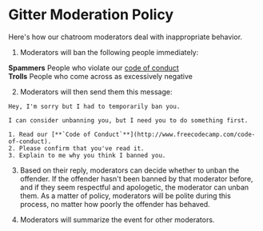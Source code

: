 # Gitter Moderation Policy

Here's how our chatroom moderators deal with inappropriate behavior.

1. Moderators will ban the following people immediately:

  **Spammers** People who violate our [code of conduct](Code-of-Conduct)  
  **Trolls** People who come across as excessively negative

2. Moderators will then send them this message:

  ```text
  Hey, I'm sorry but I had to temporarily ban you.

  I can consider unbanning you, but I need you to do something first.

  1. Read our [**`Code of Conduct`**](http://www.freecodecamp.com/code-of-conduct).    
  2. Please confirm that you've read it.    
  3. Explain to me why you think I banned you.
  ```

3. Based on their reply, moderators can decide whether to unban the offender. If the offender hasn't been banned by that moderator before, and if they seem respectful and apologetic, the moderator can unban them. As a matter of policy, moderators will be polite during this process, no matter how poorly the offender has behaved.

4. Moderators will summarize the event for other moderators.
